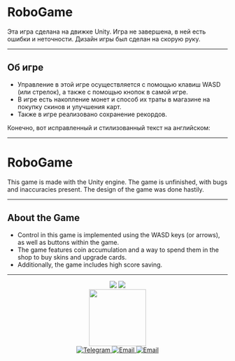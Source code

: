 # RoboGame

Эта игра сделана на движке Unity. 
Игра не завершена, в ней есть ошибки и неточности.
Дизайн игры был сделан на скорую руку.

---

## Об игре 
  * Управление в этой игре осуществляется с помощью клавиш WASD (или стрелок), а также с помощью кнопок в самой игре.
  * В игре есть накопление монет и способ их траты в магазине на покупку скинов и улучшения карт.
  * Также в игре реализовано сохранение рекордов.

Конечно, вот исправленный и стилизованный текст на английском:

---

# RoboGame

This game is made with the Unity engine.
The game is unfinished, with bugs and inaccuracies present.
The design of the game was done hastily.

---

## About the Game
  * Control in this game is implemented using the WASD keys (or arrows), as well as buttons within the game.
  * The game features coin accumulation and a way to spend them in the shop to buy skins and upgrade cards.
  * Additionally, the game includes high score saving.

---

<div id="info" align="center">
  <img src="https://img.shields.io/badge/C%23-5944c1?style=for-the-badge&logo=C%23"/>
  <img src="https://img.shields.io/badge/Unity-8A2BE2?style=for-the-badge&logo=Unity"/>  
</div>

<div id="coding" align="center">
  <img src="https://media.giphy.com/media/M9gbBd9nbDrOTu1Mqx/giphy.gif" width="130"/>
</div>

<div id="badges" align="center">
  <a href="https://t.me/ant0ndevel0per">
    <img src="https://img.shields.io/badge/Telegram-blue?style=for-the-badge&logo=Telegram&logoColor=white" alt="Telegram"/>
  </a>
   <a href="mailto:it-kartashov.anton@yandex.by.ru&body=привет">
    <img src="https://img.shields.io/badge/Email-A60000?style=for-the-badge&logo=Google&logoColor=yellow" alt="Email"/>
  </a>
  <a href="https://github.com/gitmonstera">
    <img src="https://img.shields.io/badge/GitHub-grey?style=for-the-badge&logo=GitHub&logoColor=wite" alt="Email"/>
  </a>
</div>
